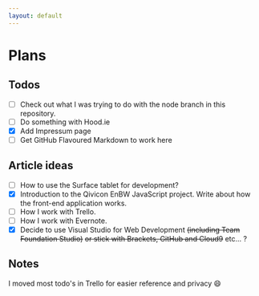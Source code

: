 ```yaml
---
layout: default
---
```


# Plans

## Todos

- [ ] Check out what I was trying to do with the node branch in this repository.
- [ ] Do something with Hood.ie
- [x] Add Impressum page
- [ ] Get GitHub Flavoured Markdown to work here

## Article ideas

- [ ] How to use the Surface tablet for development?
- [x] Introduction to the Qivicon EnBW JavaScript project. Write about how the front-end application works.
- [ ] How I work with Trello.
- [ ] How I work with Evernote.
- [x] Decide to use Visual Studio for Web Development ~~(including Team Foundation Studio)~~ ~~or stick with Brackets, GitHub and Cloud9~~ etc... ?

## Notes

I moved most todo's in Trello for easier reference and privacy :smile:
